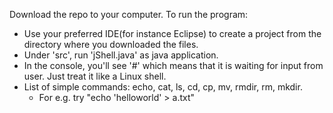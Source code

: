 Download the repo to your computer. To run the program:
- Use your preferred IDE(for instance Eclipse) to create a project from the directory where you downloaded the files.
- Under 'src', run 'jShell.java' as java application.
- In the console, you'll see '#' which means that it is waiting for input from user. Just treat it like a Linux shell.
- List of simple commands: echo, cat, ls, cd, cp, mv, rmdir, rm, mkdir.
	- For e.g. try "echo 'helloworld' > a.txt"
